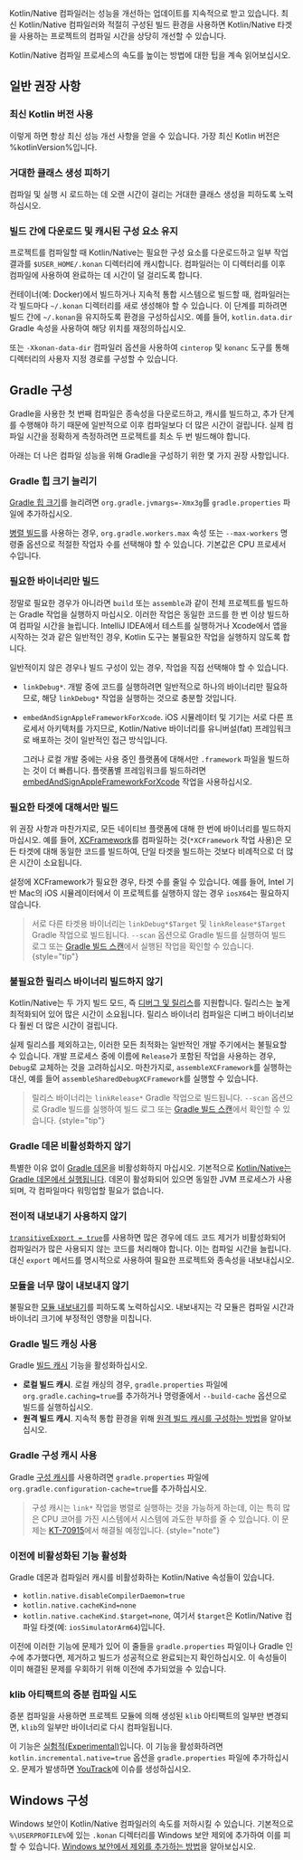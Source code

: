 [//]: # (title: 컴파일 시간 개선 팁)

<show-structure depth="1"/>

Kotlin/Native 컴파일러는 성능을 개선하는 업데이트를 지속적으로 받고 있습니다. 최신 Kotlin/Native 컴파일러와 적절히 구성된 빌드 환경을 사용하면 Kotlin/Native 타겟을 사용하는 프로젝트의 컴파일 시간을 상당히 개선할 수 있습니다.

Kotlin/Native 컴파일 프로세스의 속도를 높이는 방법에 대한 팁을 계속 읽어보십시오.

## 일반 권장 사항

### 최신 Kotlin 버전 사용

이렇게 하면 항상 최신 성능 개선 사항을 얻을 수 있습니다. 가장 최신 Kotlin 버전은 %kotlinVersion%입니다.

### 거대한 클래스 생성 피하기

컴파일 및 실행 시 로드하는 데 오랜 시간이 걸리는 거대한 클래스 생성을 피하도록 노력하십시오.

### 빌드 간에 다운로드 및 캐시된 구성 요소 유지

프로젝트를 컴파일할 때 Kotlin/Native는 필요한 구성 요소를 다운로드하고 일부 작업 결과를 `$USER_HOME/.konan` 디렉터리에 캐시합니다. 컴파일러는 이 디렉터리를 이후 컴파일에 사용하여 완료하는 데 시간이 덜 걸리도록 합니다.

컨테이너(예: Docker)에서 빌드하거나 지속적 통합 시스템으로 빌드할 때, 컴파일러는 각 빌드마다 `~/.konan` 디렉터리를 새로 생성해야 할 수 있습니다. 이 단계를 피하려면 빌드 간에 `~/.konan`을 유지하도록 환경을 구성하십시오. 예를 들어, `kotlin.data.dir` Gradle 속성을 사용하여 해당 위치를 재정의하십시오.

또는 `-Xkonan-data-dir` 컴파일러 옵션을 사용하여 `cinterop` 및 `konanc` 도구를 통해 디렉터리의 사용자 지정 경로를 구성할 수 있습니다.

## Gradle 구성

Gradle을 사용한 첫 번째 컴파일은 종속성을 다운로드하고, 캐시를 빌드하고, 추가 단계를 수행해야 하기 때문에 일반적으로 이후 컴파일보다 더 많은 시간이 걸립니다. 실제 컴파일 시간을 정확하게 측정하려면 프로젝트를 최소 두 번 빌드해야 합니다.

아래는 더 나은 컴파일 성능을 위해 Gradle을 구성하기 위한 몇 가지 권장 사항입니다.

### Gradle 힙 크기 늘리기

[Gradle 힙 크기](https://docs.gradle.org/current/userguide/performance.html#adjust_the_daemons_heap_size)를 늘리려면 `org.gradle.jvmargs=-Xmx3g`를 `gradle.properties` 파일에 추가하십시오.

[병렬 빌드](https://docs.gradle.org/current/userguide/performance.html#parallel_execution)를 사용하는 경우, `org.gradle.workers.max` 속성 또는 `--max-workers` 명령줄 옵션으로 적절한 작업자 수를 선택해야 할 수 있습니다. 기본값은 CPU 프로세서 수입니다.

### 필요한 바이너리만 빌드

정말로 필요한 경우가 아니라면 `build` 또는 `assemble`과 같이 전체 프로젝트를 빌드하는 Gradle 작업을 실행하지 마십시오. 이러한 작업은 동일한 코드를 한 번 이상 빌드하여 컴파일 시간을 늘립니다. IntelliJ IDEA에서 테스트를 실행하거나 Xcode에서 앱을 시작하는 것과 같은 일반적인 경우, Kotlin 도구는 불필요한 작업을 실행하지 않도록 합니다.

일반적이지 않은 경우나 빌드 구성이 있는 경우, 작업을 직접 선택해야 할 수 있습니다.

*   `linkDebug*`. 개발 중에 코드를 실행하려면 일반적으로 하나의 바이너리만 필요하므로, 해당 `linkDebug*` 작업을 실행하는 것으로 충분할 것입니다.
*   `embedAndSignAppleFrameworkForXcode`. iOS 시뮬레이터 및 기기는 서로 다른 프로세서 아키텍처를 가지므로, Kotlin/Native 바이너리를 유니버설(fat) 프레임워크로 배포하는 것이 일반적인 접근 방식입니다.

    그러나 로컬 개발 중에는 사용 중인 플랫폼에 대해서만 `.framework` 파일을 빌드하는 것이 더 빠릅니다. 플랫폼별 프레임워크를 빌드하려면 [embedAndSignAppleFrameworkForXcode](https://www.jetbrains.com/help/kotlin-multiplatform-dev/multiplatform-direct-integration.html#connect-the-framework-to-your-project) 작업을 사용하십시오.

### 필요한 타겟에 대해서만 빌드

위 권장 사항과 마찬가지로, 모든 네이티브 플랫폼에 대해 한 번에 바이너리를 빌드하지 마십시오. 예를 들어, [XCFramework](https://www.jetbrains.com/help/kotlin-multiplatform-dev/multiplatform-build-native-binaries.html#build-xcframeworks)를 컴파일하는 것(`*XCFramework` 작업 사용)은 모든 타겟에 대해 동일한 코드를 빌드하여, 단일 타겟을 빌드하는 것보다 비례적으로 더 많은 시간이 소요됩니다.

설정에 XCFramework가 필요한 경우, 타겟 수를 줄일 수 있습니다. 예를 들어, Intel 기반 Mac의 iOS 시뮬레이터에서 이 프로젝트를 실행하지 않는 경우 `iosX64`는 필요하지 않습니다.

> 서로 다른 타겟용 바이너리는 `linkDebug*$Target` 및 `linkRelease*$Target` Gradle 작업으로 빌드됩니다. `--scan` 옵션으로 Gradle 빌드를 실행하여 빌드 로그 또는 [Gradle 빌드 스캔](https://docs.gradle.org/current/userguide/build_scans.html)에서 실행된 작업을 확인할 수 있습니다.
> {style="tip"}

### 불필요한 릴리스 바이너리 빌드하지 않기

Kotlin/Native는 두 가지 빌드 모드, 즉 [디버그 및 릴리스](https://www.jetbrains.com/help/kotlin-multiplatform-dev/multiplatform-build-native-binaries.html#declare-binaries)를 지원합니다. 릴리스는 높게 최적화되어 있어 많은 시간이 소요됩니다. 릴리스 바이너리 컴파일은 디버그 바이너리보다 훨씬 더 많은 시간이 걸립니다.

실제 릴리스를 제외하고는, 이러한 모든 최적화는 일반적인 개발 주기에서는 불필요할 수 있습니다. 개발 프로세스 중에 이름에 `Release`가 포함된 작업을 사용하는 경우, `Debug`로 교체하는 것을 고려하십시오. 마찬가지로, `assembleXCFramework`를 실행하는 대신, 예를 들어 `assembleSharedDebugXCFramework`를 실행할 수 있습니다.

> 릴리스 바이너리는 `linkRelease*` Gradle 작업으로 빌드됩니다. `--scan` 옵션으로 Gradle 빌드를 실행하여 빌드 로그 또는 [Gradle 빌드 스캔](https://docs.gradle.org/current/userguide/build_scans.html)에서 확인할 수 있습니다.
> {style="tip"}

### Gradle 데몬 비활성화하지 않기

특별한 이유 없이 [Gradle 데몬](https://docs.gradle.org/current/userguide/gradle_daemon.html)을 비활성화하지 마십시오. 기본적으로 [Kotlin/Native는 Gradle 데몬에서 실행됩니다](https://blog.jetbrains.com/kotlin/2020/03/kotlin-1-3-70-released/#kotlin-native). 데몬이 활성화되어 있으면 동일한 JVM 프로세스가 사용되며, 각 컴파일마다 워밍업할 필요가 없습니다.

### 전이적 내보내기 사용하지 않기

[`transitiveExport = true`](https://www.jetbrains.com/help/kotlin-multiplatform-dev/multiplatform-build-native-binaries.html#export-dependencies-to-binaries)를 사용하면 많은 경우에 데드 코드 제거가 비활성화되어 컴파일러가 많은 사용되지 않는 코드를 처리해야 합니다. 이는 컴파일 시간을 늘립니다. 대신 `export` 메서드를 명시적으로 사용하여 필요한 프로젝트와 종속성을 내보내십시오.

### 모듈을 너무 많이 내보내지 않기

불필요한 [모듈 내보내기](https://www.jetbrains.com/help/kotlin-multiplatform-dev/multiplatform-build-native-binaries.html#export-dependencies-to-binaries)를 피하도록 노력하십시오. 내보내지는 각 모듈은 컴파일 시간과 바이너리 크기에 부정적인 영향을 미칩니다.

### Gradle 빌드 캐싱 사용

Gradle [빌드 캐시](https://docs.gradle.org/current/userguide/build_cache.html) 기능을 활성화하십시오.

*   **로컬 빌드 캐시**. 로컬 캐싱의 경우, `gradle.properties` 파일에 `org.gradle.caching=true`를 추가하거나 명령줄에서 `--build-cache` 옵션으로 빌드를 실행하십시오.
*   **원격 빌드 캐시**. 지속적 통합 환경을 위해 [원격 빌드 캐시를 구성하는 방법](https://docs.gradle.org/current/userguide/build_cache.html#sec:build_cache_configure_remote)을 알아보십시오.

### Gradle 구성 캐시 사용

Gradle [구성 캐시](https://docs.gradle.org/current/userguide/configuration_cache.html)를 사용하려면 `gradle.properties` 파일에 `org.gradle.configuration-cache=true`를 추가하십시오.

> 구성 캐시는 `link*` 작업을 병렬로 실행하는 것을 가능하게 하는데, 이는 특히 많은 CPU 코어를 가진 시스템에서 시스템에 과도한 부하를 줄 수 있습니다. 이 문제는 [KT-70915](https://youtrack.jetbrains.com/issue/KT-70915)에서 해결될 예정입니다.
> {style="note"}

### 이전에 비활성화된 기능 활성화

Gradle 데몬과 컴파일러 캐시를 비활성화하는 Kotlin/Native 속성들이 있습니다.

*   `kotlin.native.disableCompilerDaemon=true`
*   `kotlin.native.cacheKind=none`
*   `kotlin.native.cacheKind.$target=none`, 여기서 `$target`은 Kotlin/Native 컴파일 타겟(예: `iosSimulatorArm64`)입니다.

이전에 이러한 기능에 문제가 있어 이 줄들을 `gradle.properties` 파일이나 Gradle 인수에 추가했다면, 제거하고 빌드가 성공적으로 완료되는지 확인하십시오. 이 속성들이 이미 해결된 문제를 우회하기 위해 이전에 추가되었을 수 있습니다.

### klib 아티팩트의 증분 컴파일 시도

증분 컴파일을 사용하면 프로젝트 모듈에 의해 생성된 `klib` 아티팩트의 일부만 변경되면, `klib`의 일부만 바이너리로 다시 컴파일됩니다.

이 기능은 [실험적(Experimental)](components-stability.md#stability-levels-explained)입니다. 이 기능을 활성화하려면 `kotlin.incremental.native=true` 옵션을 `gradle.properties` 파일에 추가하십시오. 문제가 발생하면 [YouTrack](https://kotl.in/issue)에 이슈를 생성하십시오.

## Windows 구성

Windows 보안이 Kotlin/Native 컴파일러의 속도를 저하시킬 수 있습니다. 기본적으로 `%\USERPROFILE%`에 있는 `.konan` 디렉터리를 Windows 보안 제외에 추가하여 이를 피할 수 있습니다. [Windows 보안에서 제외를 추가하는 방법](https://support.microsoft.com/en-us/windows/add-an-exclusion-to-windows-security-811816c0-4dfd-af4a-47e4-c301afe13b26)을 알아보십시오.